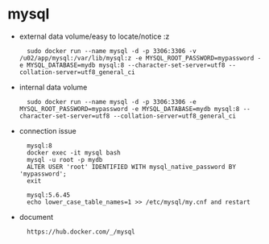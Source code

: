 
# mysql

- external data volume/easy to locate/notice :z

        sudo docker run --name mysql -d -p 3306:3306 -v /u02/app/mysql:/var/lib/mysql:z -e MYSQL_ROOT_PASSWORD=mypassword -e MYSQL_DATABASE=mydb mysql:8 --character-set-server=utf8 --collation-server=utf8_general_ci

- internal data volume

        sudo docker run --name mysql -d -p 3306:3306 -e MYSQL_ROOT_PASSWORD=mypassword -e MYSQL_DATABASE=mydb mysql:8 --character-set-server=utf8 --collation-server=utf8_general_ci

- connection issue

        mysql:8
        docker exec -it mysql bash
        mysql -u root -p mydb
        ALTER USER 'root' IDENTIFIED WITH mysql_native_password BY 'mypassword';
        exit

        mysql:5.6.45
        echo lower_case_table_names=1 >> /etc/mysql/my.cnf and restart
    
- document

        https://hub.docker.com/_/mysql
    
